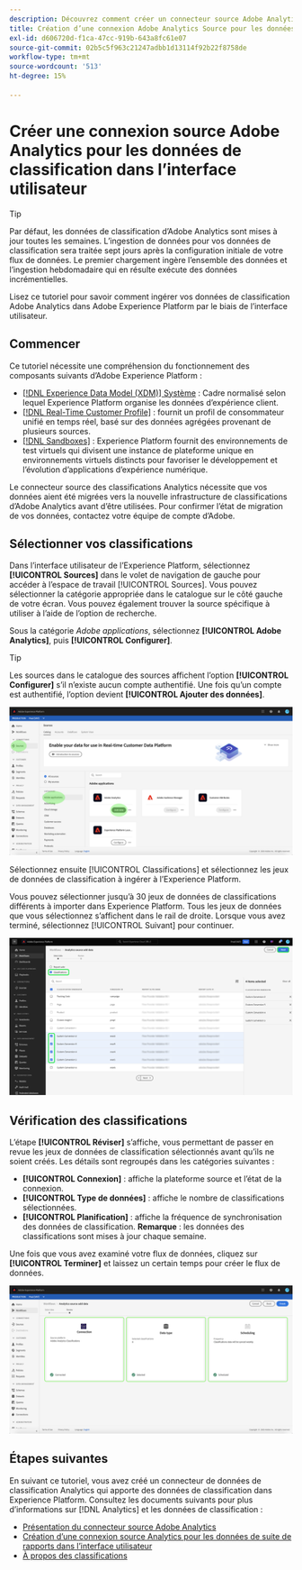 ```yaml
---
description: Découvrez comment créer un connecteur source Adobe Analytics dans l’interface utilisateur pour importer des données de classification dans Adobe Experience Platform.
title: Création d’une connexion Adobe Analytics Source pour les données de classification dans l’interface utilisateur
exl-id: d606720d-f1ca-47cc-919b-643a8fc61e07
source-git-commit: 02b5c5f963c21247adbb1d13114f92b22f8758de
workflow-type: tm+mt
source-wordcount: '513'
ht-degree: 15%

---
```


# Créer une connexion source Adobe Analytics pour les données de classification dans l’interface utilisateur

>[!TIP]
>
>Par défaut, les données de classification d’Adobe Analytics sont mises à jour toutes les semaines. L’ingestion de données pour vos données de classification sera traitée sept jours après la configuration initiale de votre flux de données. Le premier chargement ingère l’ensemble des données et l’ingestion hebdomadaire qui en résulte exécute des données incrémentielles.

Lisez ce tutoriel pour savoir comment ingérer vos données de classification Adobe Analytics dans Adobe Experience Platform par le biais de l’interface utilisateur.

## Commencer

Ce tutoriel nécessite une compréhension du fonctionnement des composants suivants d’Adobe Experience Platform :

* [[!DNL Experience Data Model (XDM)] Système](../../../../../xdm/home.md) : Cadre normalisé selon lequel Experience Platform organise les données d’expérience client.
* [[!DNL Real-Time Customer Profile]](../../../../../profile/home.md) : fournit un profil de consommateur unifié en temps réel, basé sur des données agrégées provenant de plusieurs sources.
* [[!DNL Sandboxes]](../../../../../sandboxes/home.md) : Experience Platform fournit des environnements de test virtuels qui divisent une instance de plateforme unique en environnements virtuels distincts pour favoriser le développement et l’évolution d’applications d’expérience numérique.

Le connecteur source des classifications Analytics nécessite que vos données aient été migrées vers la nouvelle infrastructure de classifications d’Adobe Analytics avant d’être utilisées. Pour confirmer l’état de migration de vos données, contactez votre équipe de compte d’Adobe.

## Sélectionner vos classifications

Dans l’interface utilisateur de l’Experience Platform, sélectionnez **[!UICONTROL Sources]** dans le volet de navigation de gauche pour accéder à l’espace de travail [!UICONTROL Sources]. Vous pouvez sélectionner la catégorie appropriée dans le catalogue sur le côté gauche de votre écran. Vous pouvez également trouver la source spécifique à utiliser à l’aide de l’option de recherche.

Sous la catégorie *Adobe applications*, sélectionnez **[!UICONTROL Adobe Analytics]**, puis **[!UICONTROL Configurer]**.

>[!TIP]
>
>Les sources dans le catalogue des sources affichent l’option **[!UICONTROL Configurer]** s’il n’existe aucun compte authentifié. Une fois qu’un compte est authentifié, l’option devient **[!UICONTROL Ajouter des données]**.

![Catalogue des sources dans l’interface utilisateur de l’Experience Platform avec la source Adobe Analytics sélectionnée.](../../../../images/tutorials/create/classifications/catalog.png)

Sélectionnez ensuite [!UICONTROL Classifications] et sélectionnez les jeux de données de classification à ingérer à l’Experience Platform.

Vous pouvez sélectionner jusqu’à 30 jeux de données de classifications différents à importer dans Experience Platform. Tous les jeux de données que vous sélectionnez s’affichent dans le rail de droite. Lorsque vous avez terminé, sélectionnez [!UICONTROL Suivant] pour continuer.

![Page de classifications avec plusieurs jeux de données de classifications sélectionnés.](../../../../images/tutorials/create/classifications/select.png)

## Vérification des classifications

L’étape **[!UICONTROL Réviser]** s’affiche, vous permettant de passer en revue les jeux de données de classification sélectionnés avant qu’ils ne soient créés. Les détails sont regroupés dans les catégories suivantes :

* **[!UICONTROL Connexion]** : affiche la plateforme source et l’état de la connexion.
* **[!UICONTROL Type de données]** : affiche le nombre de classifications sélectionnées.
* **[!UICONTROL Planification]** : affiche la fréquence de synchronisation des données de classification. **Remarque** : les données des classifications sont mises à jour chaque semaine.

Une fois que vous avez examiné votre flux de données, cliquez sur **[!UICONTROL Terminer]** et laissez un certain temps pour créer le flux de données.

![Page de révision des données de classification Adobe Analytics.](../../../../images/tutorials/create/classifications/review.png)

## Étapes suivantes

En suivant ce tutoriel, vous avez créé un connecteur de données de classification Analytics qui apporte des données de classification dans Experience Platform. Consultez les documents suivants pour plus d’informations sur [!DNL Analytics] et les données de classification :

* [Présentation du connecteur source Adobe Analytics](../../../../connectors/adobe-applications/analytics.md)
* [Création d’une connexion source Analytics pour les données de suite de rapports dans l’interface utilisateur](./analytics.md)
* [À propos des classifications](https://experienceleague.adobe.com/docs/analytics/components/classifications/c-classifications.html)
